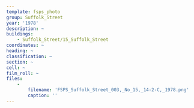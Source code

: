 ```yaml
---
template: fsps_photo
group: Suffolk_Street
year: '1978'
description: ~
buildings:
    - Suffolk_Street/15_Suffolk_Street
coordinates: ~
heading: ~
classification: ~
section: ~
cell: ~
film_roll: ~
files:
    -
        filename: 'FSPS_Suffolk_Street_003,_No_15,_14-2-C,_1978.png'
        caption: ''
---
```

